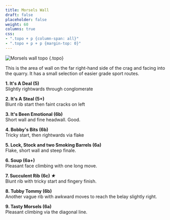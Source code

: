 ```yaml
---
title: Morsels Wall
draft: false
placeholder: false
weight: 60
columns: true
css:
- ".topo + p {column-span: all}"
- ".topo + p + p {margin-top: 0}"
---
```



![Morsels wall topo](/img/peak/matlock/Morsels-copy.jpg)
{.topo}

This is the area of wall on the far right-hand side of the crag and facing into the quarry. It has a small selection of easier grade sport routes.

**1\. It's A Deal (5)**  
Slightly rightwards through conglomerate

**2\. It's A Steal (5+)**  
Blunt rib start then faint cracks on left

**3\. It's Been Emotional (6b)**  
Short wall and fine headwall. Good.

**4\. Bobby's Bits (6b)**  
Tricky start, then rightwards via flake

**5\. Lock, Stock and two Smoking Barrels (6a)**  
Flake, short wall and steep finale.

**6\. Soup (6a+)**  
Pleasant face climbing with one long move.

**7\. Succulent Rib (6c) *★***  
Blunt rib with tricky start and fingery finish.

**8\. Tubby Tommy (6b)**  
Another vague rib with awkward moves to reach the belay slightly right.

**9\. Tasty Morsels (6a)**  
Pleasant climbing via the diagonal line.
